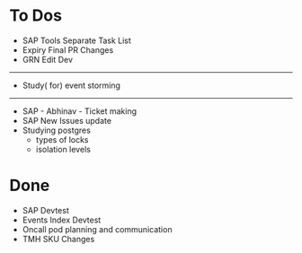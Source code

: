 # To Dos
- SAP Tools Separate Task List
- Expiry Final PR Changes
- GRN Edit Dev
- - -
- Study( for) event storming
- - -
- SAP - Abhinav - Ticket making
- SAP New Issues update
- Studying postgres 
  - types of locks
  - isolation levels

# Done
- SAP Devtest
- Events Index Devtest
- Oncall pod planning and communication
- TMH SKU Changes
